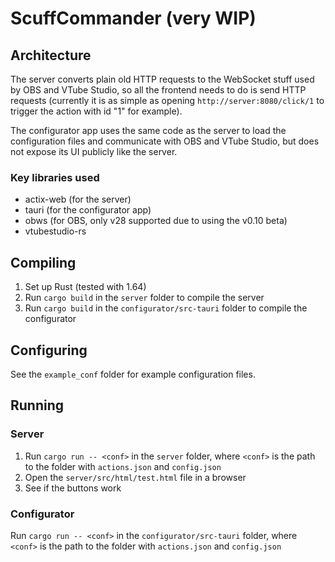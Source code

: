 # ScuffCommander (very WIP)

## Architecture
The server converts plain old HTTP requests to the WebSocket stuff used by OBS and VTube Studio, so all the frontend needs to do is send HTTP requests (currently it is as simple as opening `http://server:8080/click/1` to trigger the action with id "1" for example).

The configurator app uses the same code as the server to load the configuration files and communicate with OBS and VTube Studio, but does not expose its UI publicly like the server.

### Key libraries used
- actix-web (for the server)
- tauri (for the configurator app)
- obws (for OBS, only v28 supported due to using the v0.10 beta)
- vtubestudio-rs

## Compiling
1. Set up Rust (tested with 1.64)
2. Run `cargo build` in the `server` folder to compile the server
3. Run `cargo build` in the `configurator/src-tauri` folder to compile the configurator

## Configuring
See the `example_conf` folder for example configuration files.

## Running

### Server
1. Run `cargo run -- <conf>` in the `server` folder, where `<conf>` is the path to the folder with `actions.json` and `config.json`
2. Open the `server/src/html/test.html` file in a browser
3. See if the buttons work

### Configurator
Run `cargo run -- <conf>` in the `configurator/src-tauri` folder, where `<conf>` is the path to the folder with `actions.json` and `config.json`

